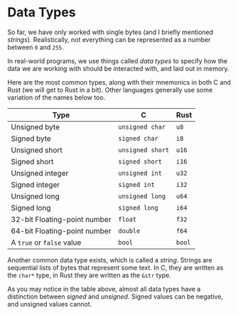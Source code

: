 # Data Types

So far, we have only worked with single bytes (and I briefly mentioned *strings*). Realistically, not everything can be represented as a number between `0` and `255`.

In real-world programs, we use things called *data types* to specify how the data we are working with should be interacted with, and laid out in memory.

Here are the most common types, along with their mnemonics in both C and Rust (we will get to Rust in a bit). Other languages generally use some variation of the names below too.

| Type                         | C                | Rust   |
| ---------------------------- | ---------------- | ------ |
| Unsigned byte                | `unsigned char`  | `u8`   |
| Signed byte                  | `signed char`    | `i8`   |
| Unsigned short               | `unsigned short` | `u16`  |
| Signed short                 | `signed short`   | `i16`  |
| Unsigned integer             | `unsigned int`   | `u32`  |
| Signed integer               | `signed int`     | `i32`  |
| Unsigned long                | `unsigned long`  | `u64`  |
| Signed long                  | `signed long`    | `i64`  |
| 32-bit Floating-point number | `float`          | `f32`  |
| 64-bit Floating-point number | `double`         | `f64`  |
| A `true` or `false` value    | `bool`           | `bool` |

Another common data type exists, which is called a *string*. Strings are sequential lists of bytes that represent some text. In C, they are written as the `char*` type, in Rust they are written as the `&str` type.

As you may notice in the table above, almost all data types have a distinction between *signed* and *unsigned*. Signed values can be negative, and unsigned values cannot.